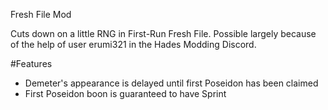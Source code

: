 Fresh File Mod

Cuts down on a little RNG in First-Run Fresh File. Possible largely because of the help of user erumi321 in the Hades Modding Discord.

#Features

- Demeter's appearance is delayed until first Poseidon has been claimed
- First Poseidon boon is guaranteed to have Sprint

